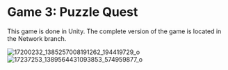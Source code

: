 # Game 3: Puzzle Quest 

This game is done in Unity. The complete version of the game is located in the Network branch.


![17200232_1385257008191262_194419729_o](https://cloud.githubusercontent.com/assets/18756606/24368704/489dcc4e-12d6-11e7-9925-2ab28c8d524e.png)
![17237253_1389564431093853_574959877_o](https://cloud.githubusercontent.com/assets/18756606/24368705/48a025ca-12d6-11e7-938a-c46c62624b84.png)
